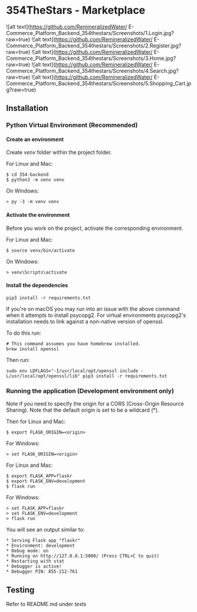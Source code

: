 # 354TheStars - Marketplace

![alt text](https://github.com/RemineralizedWater/
E-Commerce_Platform_Backend_354thestars/Screenshots/1.Login.jpg?raw=true)
![alt text](https://github.com/RemineralizedWater/
E-Commerce_Platform_Backend_354thestars/Screenshots/2.Register.jpg?raw=true)
![alt text](https://github.com/RemineralizedWater/
E-Commerce_Platform_Backend_354thestars/Screenshots/3.Home.jpg?raw=true)
![alt text](https://github.com/RemineralizedWater/
E-Commerce_Platform_Backend_354thestars/Screenshots/4.Search.jpg?raw=true)
![alt text](https://github.com/RemineralizedWater/
E-Commerce_Platform_Backend_354thestars/Screenshots/5.Shopping_Cart.jpg?raw=true)

## Installation

### Python Virtual Environment (Recommended)

#### Create an environment

Create _venv_ folder within the project folder.

For Linux and Mac:

    $ cd 354-backend
    $ python3 -m venv venv

On Windows:

    > py -3 -m venv venv

#### Activate the environment

Before you work on the project, activate the corresponding environment.

For Linux and Mac:

    $ source venv/bin/activate

On Windows:

    > venv\Scripts\activate

#### Install the dependencies


    pip3 install -r requirements.txt

If you're on macOS you may run into an issue with the above command when it attempts to install psycopg2. For virtual environments psycopg2's installation needs to link against a non-native version of openssl.

To do this run:

    # This command assumes you have homebrew installed.
    brew install openssl

Then run:

    sudo env LDFLAGS="-I/usr/local/opt/openssl include -L/usr/local/opt/openssl/lib" pip3 install -r requirements.txt

### Running the application (Development environment only)

Note if you need to specify the origin for a CORS (Cross-Origin Resource Sharing). Note that the default origin is set to be a wildcard (*).

Then for Linux and Mac:

    $ export FLASK_ORIGIN=<origin>

For Windows:

    > set FLASK_ORIGIN=<origin>

For Linux and Mac:

    $ export FLASK_APP=flaskr
    $ export FLASK_ENV=development
    $ flask run

For Windows:

    > set FLASK_APP=flaskr
    > set FLASK_ENV=development
    > flask run

You will see an output similar to:

    * Serving Flask app "flaskr"
    * Environment: development
    * Debug mode: on
    * Running on http://127.0.0.1:5000/ (Press CTRL+C to quit)
    * Restarting with stat
    * Debugger is active!
    * Debugger PIN: 855-212-761


## Testing

Refer to README.md under _tests_
